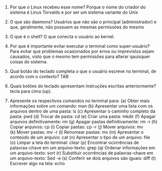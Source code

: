 1. Por que o Linux recebeu esse nome?
Porque o nome do criador do sistema é Linus Torvalds e por ser um sistema
 variante do Unix
 
2. O que são daemons? 
Usuários que não são o principal (administrador) e que, geralmente, não possuem as mesmas permissões do mesmo 

3. O que é o shell? 
O que conecta o usuário ao kernel.

4. Por que é importante evitar executar o terminal como super-usuário?
Para evitar que problemas ocasionados por erros ou imprevistos sejam causados, visto que o mesmo tem permissões para alterar qauisquer coisas do sistema.

5. Qual botão do teclado completa o que o usuário escreve no terminal, de acordo com o contexto?
TAB

6. Quais botões do teclado apresentam instruções escritas anteriormente?
tecla para cima (up).

7. Apresente os respectivos comandos no terminal para: 
(a) Obter mais informações sobre um comando: man
(b) Apresentar uma lista com os arquivos dentro de uma pasta: ls
(c) Apresentar o caminho completo da pasta: pwd 
(d) Trocar de pasta: cd
(e) Criar uma pasta: mkdir
(f) Apagar arquivos definitivamente: rm
(g) Apagar pastas definitivamente:  rm -r
(h) Copiar arquivos: cp 
(i) Copiar pastas: cp -r 
(j) Mover arquivos: mv  
(k) Mover pastas: mv -r
(l) Renomear pastas: mv
(m) Apresentar o conteúdo de um arquivo: cat 
(n) Apresentar o tipo de um arquivo: file  
(o) Limpar a tela do terminal: clear
(p) Encontrar ocorrências de palavras-chave em um arquivo-texto: grep 
(q) Ordenar informações em um arquivo-texto: sort
(r) Substituir ocorrências de palavras-chave em um arquivo-texto: Sed -e
(s) Conferir se dois arquivos são iguais: diff 
(t) Escrever algo na tela: echo
